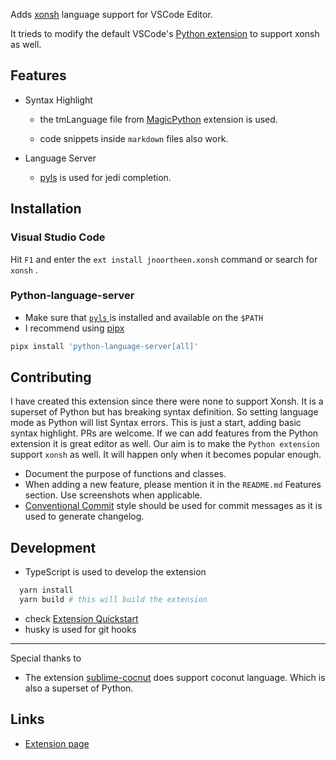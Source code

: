 Adds [xonsh](https://xon.sh/) language support for VSCode Editor.

It trieds to modify the default VSCode's [Python extension](https://github.com/microsoft/vscode/tree/master/extensions/python) to support xonsh as well.

## Features

* Syntax Highlight

  + the tmLanguage file from [MagicPython](https://github.com/MagicStack/MagicPython/blob/master/grammars/src/MagicPython.syntax.yaml) extension is used.

  + code snippets inside `markdown` files also work.

* Language Server
  + [pyls](https://github.com/palantir/python-language-server/) is used for jedi completion.

## Installation

### Visual Studio Code

Hit `F1` and enter the `ext install jnoortheen.xonsh` command or search for `xonsh` .

### Python-language-server

* Make sure that [ `pyls` ](https://github.com/palantir/python-language-server/) is installed and available on the `$PATH`
* I recommend using [pipx](https://github.com/pipxproject/pipx/)

``` sh
pipx install 'python-language-server[all]'
```

## Contributing

I have created this extension since there were none to support Xonsh. It is a superset of Python but has breaking syntax definition. So setting language mode as Python will list Syntax errors. This is just a start, adding basic syntax highlight. PRs are welcome. If we can add features from the Python extension it is great editor as well. Our aim is to make the `Python extension` support `xonsh` as well. It will happen only when it becomes popular enough.

* Document the purpose of functions and classes.
* When adding a new feature, please mention it in the `README.md` Features section. Use screenshots when applicable.
* [Conventional Commit](https://www.conventionalcommits.org/en/v1.0.0/) style should be used for commit messages as it is used to generate changelog.

## Development

* TypeScript is used to develop the extension

``` sh
  yarn install
  yarn build # this will build the extension
```

* check [Extension Quickstart](./vsc-extension-quickstart.md)
* husky is used for git hooks

---
Special thanks to
 * The extension [sublime-cocnut](https://github.com/evhub/sublime-coconut) does support coconut language. Which is also a superset of Python.

## Links

* [Extension page](https://marketplace.visualstudio.com/items?itemName=jnoortheen.xonsh)
